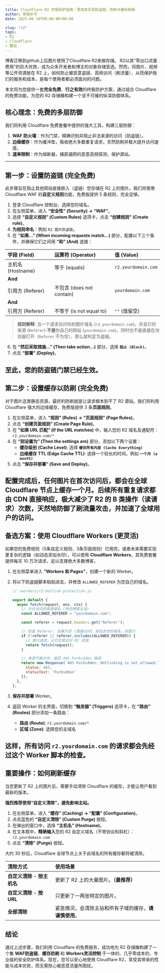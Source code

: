 ```yaml
---
title: Cloudflare R2 终极防护指南：零成本实现防盗链、防刷与缓存刷新
author: 梦随乡兮
date: 2025-06-18T00:00:00+00:00

slug: "r2"
tags: 
- R2
- Cloudflare
- 建站
---
```


博客迁移到github上后图片使用了Cloudflare R2来做存储。 R2以其“零出口流量费用”的巨大优势，成为众多开发者和博主的对象存储首选。然而，将图片、视频等公开资源放在 R2 上，如何防止被恶意盗链、高频访问（刷流量），从而保护我们的服务和成本，是每个使用者都必须面对的问题。

本文将为您提供一套**完全免费**、**行之有效**的终极防护方案，通过组合 Cloudflare 的免费功能，为您的 R2 存储桶构建一个坚不可摧的纵深防御体系。

## 核心理念：免费的多层防御

我们将利用 Cloudflare 免费套餐中提供的强大工具，构建三层防御：

1.  **WAF 防火墙**：作为门禁，精确识别并阻止非法来源的访问（防盗链）。
2.  **边缘缓存**：作为缓冲垫，吸收绝大多数重复请求，天然防刷并极大提升访问速度。
3.  **速率限制**：作为熔断器，捕获漏网的恶意高频探测，保护源站。
---

## 第一步：设置防盗链 (完全免费)

此步骤旨在阻止其他网站直接嵌入（盗链）您存储在 R2 上的图片。我们将使用 Cloudflare WAF 的**自定义规则**功能，免费版提供 5 条规则，完全足够。

1.  登录 Cloudflare 控制台，选择您的域名。
2.  在左侧菜单，进入 **“安全性” (Security) -> “WAF”**。
3.  选择 **“自定义规则” (Custom Rules)** 选项卡，点击 **“创建规则” (Create rule)**。
4.  **为规则命名**：例如 `R2 图片防盗链`。
5.  在 **“如果...” (When incoming requests match...)** 部分，配置以下三个条件，并确保它们之间用 **“和” (And)** 连接：

| 字段 (Field) | 运算符 (Operator) | 值 (Value) |
| :--- | :--- | :--- |
| 主机名 (Hostname) | 等于 (equals) | `r2.yourdomain.com` |
| **And** | | |
| 引用方 (Referer) | 不包含 (does not contain) | `yourdomain.com` |
| **And** | | |
| 引用方 (Referer) | 不等于 (is not equal to) | `""` (值留空) |

> **规则解释**: 当一个请求访问你的图片域名 (`r2.yourdomain.com`)，并且它的来源 (`Referer`) **不是**你自己的网站 (`yourdomain.com`)，同时也不是直接在浏览器打开（`Referer` 不为空），那么就判定为盗链。

6.  在 **“然后采取措施...” (Then take action...)** 部分，选择 **`阻止 (Block)`**。
7.  点击 **“部署” (Deploy)**。

至此，您的防盗链门禁已经生效。
---

## 第二步：设置缓存以防刷 (完全免费)

对于图片这类静态资源，最好的防刷就是让请求根本到不了 R2 源站。我们将利用 Cloudflare 强大的边缘缓存，免费版提供 3 条**页面规则**。

1.  在左侧菜单，进入 **“规则” (Rules) -> “页面规则” (Page Rules)**。
2.  点击 **“创建页面规则” (Create Page Rule)**。
3.  在 **“如果 URL 匹配” (If the URL matches)** 中，输入您的 R2 域名及通配符：
    `r2.yourdomain.com/*`
4.  在 **“则设置为” (Then the settings are)** 部分，添加以下两个设置：
    *   **缓存级别 (Cache Level)**: 选择 **`缓存所有内容 (Cache Everything)`**
    *   **边缘缓存 TTL (Edge Cache TTL)**: 选择一个较长的时间，例如 **`一个月 (a month)`**
5.  点击 **“保存并部署” (Save and Deploy)**。

配置完成后，任何图片在首次访问后，都会在全球 Cloudflare 节点上缓存一个月。后续所有重复请求都由 CDN 直接响应，极大减少了 R2 的 B 类操作（读请求）次数，天然地防御了刷流量攻击，并加速了全球用户的访问。
---

## 备选方案：使用 Cloudflare Workers (更灵活)

如果您的免费规则（5条自定义规则，3条页面规则）已用完，或者未来需要实现更复杂的逻辑（如动态添加水印），可以使用 **Cloudflare Workers**。其免费套餐提供每天 10 万次请求，足以支撑绝大多数博客。

1.  在左侧菜单进入 **“Workers 和 Pages”**，创建一个新的 Worker。
2.  将以下防盗链脚本粘贴进去，并修改 `ALLOWED_REFERER` 为您自己的域名。

    ```javascript
    // /workers/r2-hotlink-protection.js

    export default {
      async fetch(request, env, ctx) {
        // 允许访问的来源域名 (你的博客主站)
        const ALLOWED_REFERER = "yourdomain.com";

        const referer = request.headers.get('Referer');

        // 检查 Referer: 如果为空 (直接访问) 或包含你的域名，则放行
        if (!referer || referer.includes(ALLOWED_REFERER)) {
          // 放行请求，让它正常访问 R2 资源
          return fetch(request);
        }

        // 来源不被允许，返回 403 Forbidden 错误
        return new Response(`403 Forbidden: Hotlinking is not allowed.`, {
          status: 403,
          statusText: 'Forbidden'
        });
      },
    };
    ```

3.  **保存并部署** Worker。
4.  返回 Worker 的主界面，切换到 **“触发器” (Triggers)** 选项卡，在 **“路由” (Routes)** 部分添加一条路由：
    *   **路由 (Route)**: `r2.yourdomain.com/*`
    *   **区域 (Zone)**: 选择您的主域名

这样，所有访问 `r2.yourdomain.com` 的请求都会先经过这个 Worker 脚本的检查。
---

## 重要操作：如何刷新缓存

当您更新了 R2 上的图片后，需要手动清除 Cloudflare 的缓存，才能让用户看到最新的版本。

**强烈推荐使用“自定义清除”，避免影响主站。**

1.  在左侧菜单，进入 **“缓存” (Caching) -> “配置” (Configuration)**。
2.  点击蓝色的 **“自定义清除” (Custom Purge)** 按钮。
3.  在弹出的窗口中，选择 **“主机名” (Hostname)**。
4.  在文本框中，**精确输入**您的 R2 自定义域名（不带协议和斜杠）：
    `r2.yourdomain.com`
5.  点击 **“清除” (Purge)** 按钮。

大约 30 秒后，Cloudflare 全球节点上关于此域名的所有缓存都将被清除。

| 清除方式 | 使用场景 |
| :--- | :--- |
| **自定义清除 - 按主机名** | 更新了 R2 上的大量图片。**（最推荐）** |
| **自定义清除 - 按 URL** | 只更新了一两张特定的图片。 |
| **全部清除** | 紧急情况，会清除主站和所有子域的缓存，**请谨慎使用**。 |

## 结论

通过上述步骤，我们利用 Cloudflare 的免费服务，成功地为 R2 存储桶构建了一个集 **WAF防盗链**、**缓存防刷** 和 **Workers灵活控制** 于一体的、几乎零成本的、专业级的安全防护体系。现在，您可以安心地使用 Cloudflare R2，享受其带来的性能与成本优势，而无需担心被恶意流量所困扰。